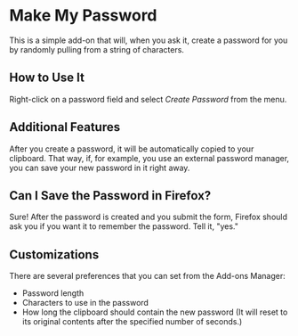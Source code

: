 Make My Password
================
This is a simple add-on that will, when you ask it, create a password for you by
randomly pulling from a string of characters.

How to Use It
-------------
Right-click on a password field and select _Create Password_ from the menu.

Additional Features
-------------------
After you create a password, it will be automatically copied to your clipboard.
That way, if, for example, you use an external password manager, you can save
your new password in it right away.

Can I Save the Password in Firefox?
-----------------------------------
Sure! After the password is created and you submit the form, Firefox should ask
you if you want it to remember the password. Tell it, "yes."

Customizations
--------------
There are several preferences that you can set from the Add-ons Manager:

- Password length
- Characters to use in the password
- How long the clipboard should contain the new password
  (It will reset to its original contents after the specified number of seconds.)

